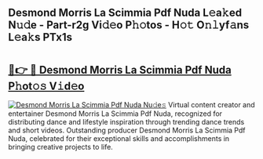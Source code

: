 ## Desmond Morris La Scimmia Pdf Nuda L𝚎a𝚔ed N𝚞𝚍e - Part-r2g Vi𝚍𝚎o P𝚑𝚘tos - H𝚘𝚝 O𝚗𝚕yf𝚊ns L𝚎a𝚔s PTx1s

# <h2><a href="http://kf1320.oniu.top/?m=Desmond+Morris+La+Scimmia+Pdf+Nuda">🔗👉 🔴 Desmond Morris La Scimmia Pdf Nuda P𝚑ot𝚘𝚜 V𝚒d𝚎o</a></h2>

[![Desmond Morris La Scimmia Pdf Nuda Nu𝚍e𝚜](https://i.imgur.com/0qMVB7G.gif)](http://kf1320.oniu.top/?m=Desmond+Morris+La+Scimmia+Pdf+Nuda)
Virtual content creator and entertainer Desmond Morris La Scimmia Pdf Nuda, recognized for distributing dance and lifestyle inspiration through trending dance trends and short videos. Outstanding producer Desmond Morris La Scimmia Pdf Nuda, celebrated for their exceptional skills and accomplishments in bringing creative projects to life.  
